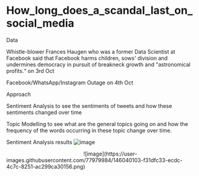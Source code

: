 # How_long_does_a_scandal_last_on_social_media
Data

Whistle-blower Frances Haugen who was a former Data Scientist at Facebook said that Facebook harms children, sows' division and undermines democracy in pursuit of breakneck growth and "astronomical profits.“ on 3rd Oct

Facebook/WhatsApp/Instagram Outage on 4th Oct

Approach

Sentiment Analysis to see the sentiments of tweets and how these sentiments changed over time

Topic Modelling to see what are the general topics going on and how the frequency of the words occurring in these topic change over time.

Sentiment Analysis results
![image](https://user-images.githubusercontent.com/77979984/146040039-99d182d2-feab-4714-9329-ff5745c58119.png)

<img width="200"/>
![image](https://user-images.githubusercontent.com/77979984/146040103-f31dfc33-ecdc-4c7c-8251-ac299ca30156.png)



